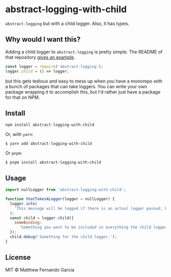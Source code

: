 # abstract-logging-with-child

`abstract-logging` but with a child logger. Also, it has types.

## Why would I want this?

Adding a child logger to `abstract-logging` is pretty simple. The README of that repository [gives an example](https://github.com/jsumners/abstract-logging/tree/80dfaef91ee87008f4ed2b6e78921d383bccd406#interface).

```js
const logger = require('abstract-logging');
logger.child = () => logger;
```

but this gets tedious and easy to mess up when you have a monorepo with a bunch of packages that can take loggers. You can write your own package wrapping it to accomplish this, but I'd rather just have a package for that on NPM.

## Install

```
npm install abstract-logging-with-child
```

Or, with `yarn`:

```
$ yarn add abstract-logging-with-child
```

Or `pnpm`:

```
$ pnpm install abstract-logging-with-child
```

## Usage

```js
import nullLogger from 'abstract-logging-with-child';

function thatTakesALogger(logger = nullLogger) {
  logger.info(
    'This message will be logged if there is an actual logger passed, but will just be a noop otherwise.',
  );
  const child = logger.child({
    someBinding:
      'Something you want to be included in everything the child logger logs, if there is an actual logger passed.',
  });
  child.debug('Something for the child logger.');
}
```

## License

MIT © Matthew Fernando Garcia
